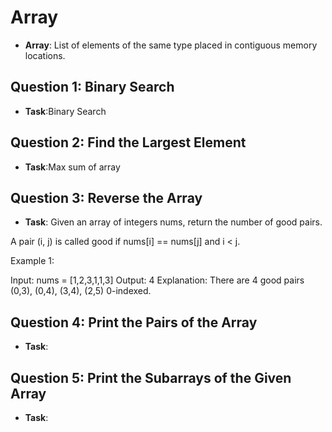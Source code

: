 # Array 

- **Array**: List of elements of the same type placed in contiguous memory locations.

## Question 1: Binary Search

- **Task**:Binary Search

## Question 2: Find the Largest Element

- **Task**:Max sum of array

## Question 3: Reverse the Array

- **Task**: Given an array of integers nums, return the number of good pairs.

A pair (i, j) is called good if nums[i] == nums[j] and i < j.

Example 1:

Input: nums = [1,2,3,1,1,3]
Output: 4
Explanation: There are 4 good pairs (0,3), (0,4), (3,4), (2,5) 0-indexed.

## Question 4: Print the Pairs of the Array

- **Task**: 

## Question 5: Print the Subarrays of the Given Array

- **Task**: 

